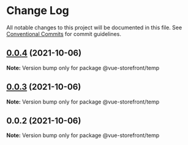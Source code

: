 # Change Log

All notable changes to this project will be documented in this file.
See [Conventional Commits](https://conventionalcommits.org) for commit guidelines.

## [0.0.4](https://github.com/vuestorefront/ecommerce-integration-boilerplate/compare/v0.0.3...v0.0.4) (2021-10-06)

**Note:** Version bump only for package @vue-storefront/temp





## [0.0.3](https://github.com/vuestorefront/ecommerce-integration-boilerplate/compare/v0.0.2...v0.0.3) (2021-10-06)

**Note:** Version bump only for package @vue-storefront/temp





## 0.0.2 (2021-10-06)

**Note:** Version bump only for package @vue-storefront/temp
